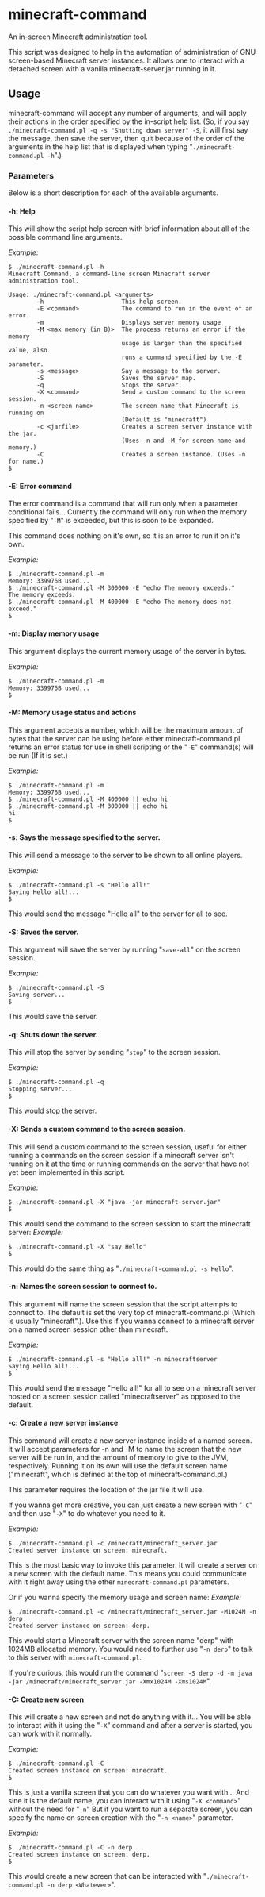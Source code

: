 minecraft-command
=================

An in-screen Minecraft administration tool.

This script was designed to help in the automation of administration
of GNU screen-based Minecraft server instances. It allows one to
interact with a detached screen with a vanilla minecraft-server.jar
running in it.

Usage
-----

minecraft-command will accept any number of arguments, and will apply
their actions in the order specified by the in-script help list. (So,
if you say `./minecraft-command.pl -q -s "Shutting down server" -S`,
it will first say the message, then save the server, then quit because
of the order of the arguments in the help list that is displayed when
typing "`./minecraft-command.pl -h`".)

### Parameters
Below is a short description for each of the available arguments.

#### -h: Help
This will show the script help screen with brief information about all
of the possible command line arguments.

*Example:*
```
$ ./minecraft-command.pl -h
Minecraft Command, a command-line screen Minecraft server administration tool.

Usage: ./minecraft-command.pl <arguments>
        -h                      This help screen.
        -E <command>            The command to run in the event of an error.
        -m                      Displays server memory usage
        -M <max memory (in B)>  The process returns an error if the memory
                                usage is larger than the specified value, also
                                runs a command specified by the -E parameter.
        -s <message>            Say a message to the server.
        -S                      Saves the server map.
        -q                      Stops the server.
        -X <command>            Send a custom command to the screen session.
        -n <screen name>        The screen name that Minecraft is running on
                                (Default is "minecraft")
        -c <jarfile>            Creates a screen server instance with the jar.
                                (Uses -n and -M for screen name and memory.)
        -C                      Creates a screen instance. (Uses -n for name.)
$
```

#### -E: Error command
The error command is a command that will run only when a parameter
conditional fails... Currently the command will only run when the memory
specified by "`-M`" is exceeded, but this is soon to be expanded.

This command does nothing on it's own, so it is an error to run it on
it's own.

*Example:*
```
$ ./minecraft-command.pl -m
Memory: 339976B used...
$ ./minecraft-command.pl -M 300000 -E "echo The memory exceeds."
The memory exceeds.
$ ./minecraft-command.pl -M 400000 -E "echo The memory does not exceed."
$
```

#### -m: Display memory usage
This argument displays the current memory usage of the server in bytes.

*Example:*
```
$ ./minecraft-command.pl -m
Memory: 339976B used...
$
```

#### -M: Memory usage status and actions
This argument accepts a number, which will be the maximum amount of
bytes that the server can be using before either minecraft-command.pl
returns an error status for use in shell scripting or the "`-E`" command(s)
will be run (If it is set.)

*Example:*
```
$ ./minecraft-command.pl -m
Memory: 339976B used...
$ ./minecraft-command.pl -M 400000 || echo hi
$ ./minecraft-command.pl -M 300000 || echo hi
hi
$
```

#### -s: Says the message specified to the server.
This will send a message to the server to be shown to all online
players.

*Example:*
```
$ ./minecraft-command.pl -s "Hello all!"
Saying Hello all!...
$
```

This would send the message "Hello all" to the server for all to see.

#### -S: Saves the server.
This argument will save the server by running "`save-all`" on the screen
session.

*Example:*
```
$ ./minecraft-command.pl -S
Saving server...
$
```

This would save the server.

#### -q: Shuts down the server.
This will stop the server by sending "`stop`" to the screen session.

*Example:*
```
$ ./minecraft-command.pl -q
Stopping server...
$
```

This would stop the server.

#### -X: Sends a custom command to the screen session.
This will send a custom command to the screen session, useful for
either running a commands on the screen session if a minecraft server
isn't running on it at the time or running commands on the server that
have not yet been implemented in this script.

*Example:*
```
$ ./minecraft-command.pl -X "java -jar minecraft-server.jar"
$
```

This would send the command to the screen session to start the
minecraft server:
*Example:*
```
$ ./minecraft-command.pl -X "say Hello"
$
```

This would do the same thing as "`./minecraft-command.pl -s Hello`".

#### -n: Names the screen session to connect to.
This argument will name the screen session that the script attempts to
connect to. The default is set the very top of minecraft-command.pl
(Which is usually "minecraft".). Use this if you wanna connect to a
minecraft server on a named screen session other than minecraft.

*Example:*
```
$ ./minecraft-command.pl -s "Hello all!" -n minecraftserver
Saying Hello all!...
$
```

This would send the message "Hello all!" for all to see on a minecraft
server hosted on a screen session called "minecraftserver" as opposed
to the default.

#### -c: Create a new server instance
This command will create a new server instance inside of a named
screen. It will accept parameters for -n and -M to name the screen
that the new server will be run in, and the amount of memory to
give to the JVM, respectively. Running it on its own will use the
default screen name ("minecraft", which is defined at the top of
minecraft-command.pl.)

This parameter requires the location of the jar file it will use.

If you wanna get more creative, you can just create a new screen with
"`-C`" and then use "`-X`" to do whatever you need to it.

*Example:*
```
$ ./minecraft-command.pl -c /minecraft/minecraft_server.jar
Created server instance on screen: minecraft.
```

This is the most basic way to invoke this parameter. It will create a
server on a new screen with the default name. This means you could
communicate with it right away using the other `minecraft-command.pl`
parameters.

Or if you wanna specify the memory usage and screen name:
*Example:*
```
$ ./minecraft-command.pl -c /minecraft/minecraft_server.jar -M1024M -n derp
Created server instance on screen: derp.
```

This would start a Minecraft server with the screen name "derp" with
1024MB allocated memory. You would need to further use "`-n derp`" to
talk to this server with `minecraft-command.pl`.

If you're curious, this would run the command "`screen -S derp -d -m java -jar /minecraft/minecraft_server.jar -Xmx1024M -Xms1024M`".

#### -C: Create new screen
This will create a new screen and not do anything with it... You will
be able to interact with it using the "`-X`" command and after a
server is started, you can work with it normally.

*Example:*
```
$ ./minecraft-command.pl -C
Created screen instance on screen: minecraft.
$
```

This is just a vanilla screen that you can do whatever you want
with... And sine it is the default name, you can interact with it
using "`-X <command>`" without the need for "`-n`" But if you want to
run a separate screen, you can specify the name on screen creation
with the "`-n <name>`" parameter.

*Example:*
```
$ ./minecraft-command.pl -C -n derp
Created screen instance on screen: derp.
$
```

This would create a new screen that can be interacted with
"`./minecraft-command.pl -n derp <Whatever>`".
